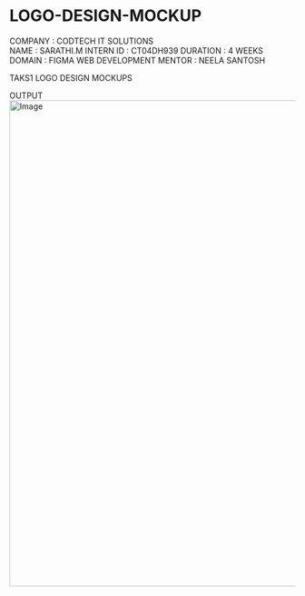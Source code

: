 # LOGO-DESIGN-MOCKUP
COMPANY : CODTECH IT SOLUTIONS  
NAME : SARATHI.M
INTERN ID : CT04DH939
DURATION : 4 WEEKS
DOMAIN : FIGMA WEB DEVELOPMENT 
MENTOR : NEELA SANTOSH

TAKS1 LOGO DESIGN MOCKUPS 

OUTPUT 
<img width="2286" height="856" alt="Image" src="https://github.com/user-attachments/assets/3f668368-3b56-40bc-bd6a-211edd264501" />
